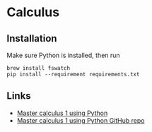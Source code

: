 # Calculus

## Installation

Make sure Python is installed, then run

    brew install fswatch
    pip install --requirement requirements.txt

## Links

- [Master calculus 1 using Python](https://www.udemy.com/course/pycalc1_x/)
- [Master calculus 1 using Python GitHub repo](https://github.com/mikexcohen/calculusWithPython)

